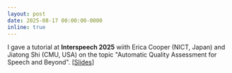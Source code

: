 ```yaml
---
layout: post
date: 2025-08-17 00:00:00-0000
inline: true
---
```


I gave a tutorial at **Interspeech 2025** wiith Erica Cooper (NICT, Japan) and Jiatong Shi (CMU, USA) on the topic "Automatic Quality Assessment for Speech and Beyond". [[Slides](https://voicemos-challenge-2023.github.io/speech-synthesis-evaluation/IS2025_tutorial.pdf)]